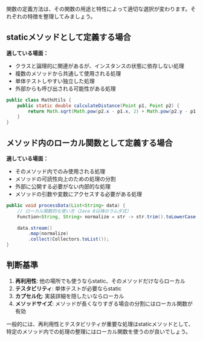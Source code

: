 関数の定義方法は、その関数の用途と特性によって適切な選択が変わります。それぞれの特徴を整理してみましょう。

## staticメソッドとして定義する場合

**適している場面：**
- クラスと論理的に関連があるが、インスタンスの状態に依存しない処理
- 複数のメソッドから共通して使用される処理
- 単体テストしやすい独立した処理
- 外部からも呼び出される可能性がある処理

```java
public class MathUtils {
    public static double calculateDistance(Point p1, Point p2) {
        return Math.sqrt(Math.pow(p2.x - p1.x, 2) + Math.pow(p2.y - p1.y, 2));
    }
}
```

## メソッド内のローカル関数として定義する場合

**適している場面：**
- そのメソッド内でのみ使用される処理
- メソッドの可読性向上のための処理の分割
- 外部に公開する必要がない内部的な処理
- メソッドの引数や変数にアクセスする必要がある処理

```java
public void processData(List<String> data) {
    // ローカル関数的な使い方（Java 8以降のラムダ式）
    Function<String, String> normalize = str -> str.trim().toLowerCase();
    
    data.stream()
        .map(normalize)
        .collect(Collectors.toList());
}
```

## 判断基準

1. **再利用性**: 他の場所でも使うならstatic、そのメソッドだけならローカル
2. **テスタビリティ**: 単体テストが必要ならstatic
3. **カプセル化**: 実装詳細を隠したいならローカル
4. **メソッドサイズ**: メソッドが長くなりすぎる場合の分割にはローカル関数が有効

一般的には、再利用性とテスタビリティが重要な処理はstaticメソッドとして、特定のメソッド内での処理の整理にはローカル関数を使うのが良いでしょう。